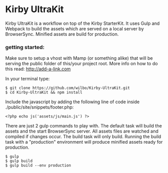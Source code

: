 # Kirby UltraKit

Kirby UltraKit is a workflow on top of the Kirby StarterKit. It uses Gulp and Webpack to build the assets which are served on a local server by BrowserSync. Minified assets are build for production.

### getting started:

Make sure to setup a vhost with Mamp (or something alike) that will be serving the public folder of this/your project root. More info on how to do this read: <http://add-a-link.com>

In your terminal type:
  
    $ git clone https://github.com/wilbo/Kirby-UltraKit.git
    $ cd Kirby-UltraKit && npm install

Include the javascript by adding the following line of code inside ./public/site/snippets/footer.php:

    <?php echo js('assets/js/main.js') ?>
    
There are just 2 gulp commands to play with. The default task will build the assets and the start BrowserSync server. All assets files are watched and compiled if changes occur. The build task will only build. Running the build task with a "production" environment will produce minified assets ready for production.

    $ gulp
    $ gulp build
    $ gulp build --env production


